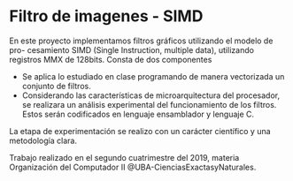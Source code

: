 # Filtro de imagenes - SIMD

En este proyecto implementamos filtros gráficos utilizando el modelo de pro-
cesamiento SIMD (Single Instruction, multiple data), utilizando registros MMX de 128bits. Consta de dos componentes 
- Se aplica lo estudiado en clase programando de manera vectorizada un conjunto de filtros.
- Considerando las caracterı́sticas de microarquitectura del procesador, se realizara un análisis experimental del funcionamiento de los filtros. Estos serán codificados en lenguaje ensamblador y lenguaje C.

La etapa de experimentación se realizo con un carácter cientı́fico y una metodologı́a clara.

Trabajo realizado en el segundo cuatrimestre del 2019, materia Organización del Computador II @UBA-CienciasExactasyNaturales.
